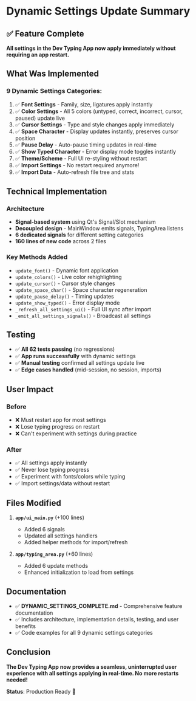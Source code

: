 # Dynamic Settings Update Summary

## ✅ Feature Complete

**All settings in the Dev Typing App now apply immediately without requiring an app restart.**

## What Was Implemented

### 9 Dynamic Settings Categories:
1. ✅ **Font Settings** - Family, size, ligatures apply instantly
2. ✅ **Color Settings** - All 5 colors (untyped, correct, incorrect, cursor, paused) update live
3. ✅ **Cursor Settings** - Type and style changes apply immediately
4. ✅ **Space Character** - Display updates instantly, preserves cursor position
5. ✅ **Pause Delay** - Auto-pause timing updates in real-time
6. ✅ **Show Typed Character** - Error display mode toggles instantly
7. ✅ **Theme/Scheme** - Full UI re-styling without restart
8. ✅ **Import Settings** - No restart required anymore!
9. ✅ **Import Data** - Auto-refresh file tree and stats

## Technical Implementation

### Architecture
- **Signal-based system** using Qt's Signal/Slot mechanism
- **Decoupled design** - MainWindow emits signals, TypingArea listens
- **6 dedicated signals** for different setting categories
- **160 lines of new code** across 2 files

### Key Methods Added
- `update_font()` - Dynamic font application
- `update_colors()` - Live color rehighlighting
- `update_cursor()` - Cursor style changes
- `update_space_char()` - Space character regeneration
- `update_pause_delay()` - Timing updates
- `update_show_typed()` - Error display mode
- `_refresh_all_settings_ui()` - Full UI sync after import
- `_emit_all_settings_signals()` - Broadcast all settings

## Testing

- ✅ **All 62 tests passing** (no regressions)
- ✅ **App runs successfully** with dynamic settings
- ✅ **Manual testing** confirmed all settings update live
- ✅ **Edge cases handled** (mid-session, no session, imports)

## User Impact

### Before
- ❌ Must restart app for most settings
- ❌ Lose typing progress on restart
- ❌ Can't experiment with settings during practice

### After
- ✅ All settings apply instantly
- ✅ Never lose typing progress
- ✅ Experiment with fonts/colors while typing
- ✅ Import settings/data without restart

## Files Modified

1. **`app/ui_main.py`** (+100 lines)
   - Added 6 signals
   - Updated all settings handlers
   - Added helper methods for import/refresh

2. **`app/typing_area.py`** (+60 lines)
   - Added 6 update methods
   - Enhanced initialization to load from settings

## Documentation

- ✅ **DYNAMIC_SETTINGS_COMPLETE.md** - Comprehensive feature documentation
- ✅ Includes architecture, implementation details, testing, and user benefits
- ✅ Code examples for all 9 dynamic settings categories

## Conclusion

**The Dev Typing App now provides a seamless, uninterrupted user experience with all settings applying in real-time. No more restarts needed!**

**Status**: Production Ready 🚀
